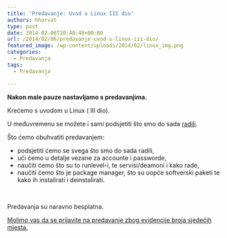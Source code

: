 ```yaml
---
title: 'Predavanje: Uvod u Linux III dio'
authors: hhorvat
type: post
date: 2014-02-06T20:48:48+00:00
url: /2014/02/06/predavanje-uvod-u-linux-iii-dio/
featured_image: /wp-content/uploads/2014/02/linux_img.png
categories:
  - Predavanja
tags:
  - Predavanja

---
```

**Nakon male pauze nastavljamo s predavanjima.**

Krećemo s uvodom u Linux ( III dio).

U međuvremenu se možete i sami podsjetiti što smo do sada [radili][1].

<!--more-->

Što ćemo obuhvatiti predavanjem:

  * podsjetiti ćemo se svega što smo do sada radili,
  * ući ćemo u detalje vezane za accounte i passworde,
  * naučiti ćemo što su to runlevel-i, te servisi/deamoni i kako rade,
  * naučiti ćemo što je package manager, što su uopće softverski paketi te kako ih instalirati i deinstalirati.

&nbsp;

Predavanja su naravno besplatna.

[Molimo vas da se prijavite na predavanje zbog evidencije broja sjedećih mjesta.][2]

 [1]: https://www.opensource-osijek.org/wordpress/uvod-u-linux-knjiga/ "Uvod u Linux knjiga"
 [2]: https://www.opensource-osijek.org/wordpress/events/predavanje-uvod-u-linux-iii-dio/ "Registracija predavanja"